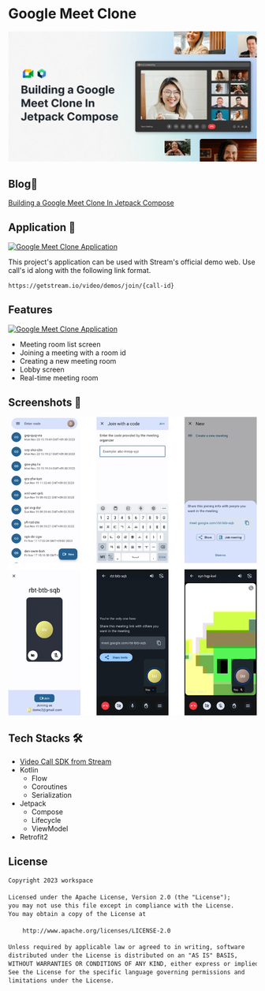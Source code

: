 # Google Meet Clone

![Building a Google Meet Clone in Jetpack Compose](./images/intro.webp)

## Blog📝

[Building a Google Meet Clone In Jetpack Compose](https://getstream.io/blog/google-meet-clone)

## Application 🚀

[![Google Meet Clone Application](https://img.shields.io/badge/GoogleMeetClone-APK-green.svg?style=for-the-badge&logo=android)](https://github.com/workspace/google-meet-clone-compose/releases/download/v1/app-release.apk)

This project's application can be used with Stream's official demo web. Use call's id along with the following link format.

```shell
https://getstream.io/video/demos/join/{call-id}
```

## Features

[![Google Meet Clone Application](https://img.shields.io/badge/UserFlow-Figma-AE4DFF.svg?style=for-the-badge&logo=figma)](https://www.figma.com/file/jcSLfuzfjBPMXRWagOt0Bc/Google-Meet-Clone-User-Flow)

- Meeting room list screen
- Joining a meeting with a room id
- Creating a new meeting room
- Lobby screen
- Real-time meeting room

## Screenshots 📱

![All features](images/all-features.webp)

## Tech Stacks 🛠

- [Video Call SDK from Stream](https://getstream.io/video/sdk/android?utm_source=Github&utm_medium=Github_Repo_Content_Ad&utm_content=Developer&utm_campaign=Github_Jan2024_GoogleMeetAndroidClone&utm_term=extWriterOss)
- Kotlin
  - Flow
  - Coroutines
  - Serialization
- Jetpack
  - Compose
  - Lifecycle
  - ViewModel
- Retrofit2

## License

```xml
Copyright 2023 workspace

Licensed under the Apache License, Version 2.0 (the "License");
you may not use this file except in compliance with the License.
You may obtain a copy of the License at

    http://www.apache.org/licenses/LICENSE-2.0

Unless required by applicable law or agreed to in writing, software
distributed under the License is distributed on an "AS IS" BASIS,
WITHOUT WARRANTIES OR CONDITIONS OF ANY KIND, either express or implied.
See the License for the specific language governing permissions and
limitations under the License.
```

